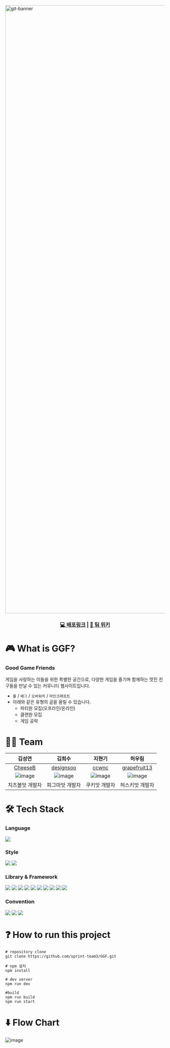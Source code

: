 <img width="1920" alt="git-banner" src="https://github.com/sprint-team3/GGF/assets/92169354/54e509c8-285f-448a-9f17-3535f4d5a072">

<div align="center">

### [💻 배포링크](https://good-game-friends.vercel.app) | [📝 팀 위키](https://github.com/sprint-team3/GGF/wiki)

</div>

# 🎮 What is GGF?

### Good Game Friends

게임을 사랑하는 이들을 위한 특별한 공간으로, 다양한 게임을 즐기며 함께하는 멋진 친구들을 만날 수 있는 커뮤니티 웹사이트입니다.

- `롤` / `배그` / `오버워치` / `마인크래프트`
- 아래와 같은 유형의 글을 올릴 수 있습니다.
  - 파티원 모집(오프라인/온라인)
  - 클랜원 모집
  - 게임 공략

# 🧑‍💻 Team

|김성연|김희수|지현기|허우림
|:---:|:---:|:---:|:---:|
|[CheeseB](https://github.com/CheeseB)|[designsoo](https://github.com/designsoo)|[ccwnc](https://github.com/ccwnc)|[grapefruit13](https://github.com/grapefruit13)|
|![image](https://github.com/sprint-team3/GGF/assets/43297823/50b6210a-d756-403a-96fe-5ec0eb0832c9)|![image](https://github.com/sprint-team3/GGF/assets/43297823/b3b3e250-892d-403d-89a6-7d50d40bc900)|![image](https://github.com/sprint-team3/GGF/assets/43297823/93721720-51f0-4913-a0e9-aaf60c602a2e)|![image](https://github.com/sprint-team3/GGF/assets/43297823/5da35266-08e8-48d2-b0f1-09c8cacb0875)|
|치즈볼맛 개발자|피그마맛 개발자|쿠키맛 개발자|허스키맛 개발자|

# 🛠️ Tech Stack
### Language  
<img src="https://img.shields.io/badge/TypeScript-3178C6.svg?&style=for-the-badge&logo=TypeScript&logoColor=white">

### Style
<img src="https://img.shields.io/badge/SCSS-CC6699?style=for-the-badge&logo=sass&logoColor=white"> <img src="https://img.shields.io/badge/Storybook-FF4785?style=for-the-badge&logo=reactquery&logoColor=white"> 

### Library & Framework
<img src="https://img.shields.io/badge/next.js-000000?style=for-the-badge&logo=next.js&logoColor=white"> <img src="https://img.shields.io/badge/React Query-FF4154?style=for-the-badge&logo=reactquery&logoColor=white">  <img src="https://img.shields.io/badge/axios-5A29E4?style=for-the-badge&logo=axios&logoColor=white">  <img src="https://img.shields.io/badge/Zod-3E67B1?style=for-the-badge&logo=reactquery&logoColor=white"> <img src="https://img.shields.io/badge/OpenAI-412991?style=for-the-badge&logo=openai&logoColor=white"> <img src="https://img.shields.io/badge/reacthookform-EC5990?style=for-the-badge&logo=reacthookform&logoColor=white">
<img src="https://img.shields.io/badge/Zustand-F36D00?style=for-the-badge&logo=&logoColor=white">  <img src="https://img.shields.io/badge/reactmodal-61DAFB?style=for-the-badge&logo=&logoColor=white">
<img src="https://img.shields.io/badge/day js-FF5F4C?style=for-the-badge&logo=&logoColor=white">  <img src="https://img.shields.io/badge/daypicker-216BA5?style=for-the-badge&logo=&logoColor=white"> 

### Convention
<img src="https://img.shields.io/badge/stylelint-263238?style=for-the-badge&logo=stylelint&logoColor=white">  <img src="https://img.shields.io/badge/eslint-4B32C3?style=for-the-badge&logo=eslint&logoColor=white"> <img src="https://img.shields.io/badge/prettier-F7B93E?style=for-the-badge&logo=prettier&logoColor=white"> 

# ❓ How to run this project
```
# repository clone
git clone https://github.com/sprint-team3/GGF.git

# npm 설치
npm install

# dev server
npm run dev

#build
npm run build
npm run start
```

# ⬇️ Flow Chart
![image](https://github.com/sprint-team3/GGF/assets/92169354/f54e9d08-26b5-49cf-beff-7f8e1f50db68)

